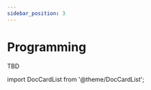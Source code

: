 ```yaml
---
sidebar_position: 3
---
```


# Programming

TBD

import DocCardList from '@theme/DocCardList';

<DocCardList />
